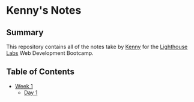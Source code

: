 # Kenny's Notes

## Summary

This repository contains all of the notes take by [Kenny](https://github.com/kennymkc) for the [Lighthouse Labs](https://www.lighthouselabs.ca/) Web Development Bootcamp.

## Table of Contents

* [Week 1](./Week_1)
  * [Day 1](./Week_1/Day_1)
  